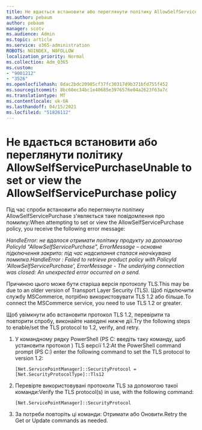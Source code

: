 ```yaml
---
title: Не вдається встановити або переглянути політику AllowSelfServicePurchase
ms.author: pebaum
author: pebaum
manager: scotv
ms.audience: Admin
ms.topic: article
ms.service: o365-administration
ROBOTS: NOINDEX, NOFOLLOW
localization_priority: Normal
ms.collection: Adm_O365
ms.custom:
- "9001212"
- "3526"
ms.openlocfilehash: 8dac2bdc20905cf37fc30317d9b371bfd755f452
ms.sourcegitcommit: 8bc60ec34bc1e40685e3976576e04a2623f63a7c
ms.translationtype: MT
ms.contentlocale: uk-UA
ms.lasthandoff: 04/15/2021
ms.locfileid: "51826112"
---
```

# <a name="unable-to-set-or-view-the-allowselfservicepurchase-policy"></a><span data-ttu-id="0e6eb-102">Не вдається встановити або переглянути політику AllowSelfServicePurchase</span><span class="sxs-lookup"><span data-stu-id="0e6eb-102">Unable to set or view the AllowSelfServicePurchase policy</span></span>

<span data-ttu-id="0e6eb-103">Під час спроби встановити або переглянути політику AllowSelfServicePurchase з'являється таке повідомлення про помилку:</span><span class="sxs-lookup"><span data-stu-id="0e6eb-103">When attempting to set or view the AllowSelfServicePurchase policy, you receive the following error message:</span></span>

<span data-ttu-id="0e6eb-104">*HandleError: не вдалося отримати політику продукту за допомогою PolicyId "AllowSelfServicePurchase", ErrorMessage – основне підключення закрито: під час надсилання сталася неочікувана помилка.*</span><span class="sxs-lookup"><span data-stu-id="0e6eb-104">*HandleError : Failed to retrieve product policy with PolicyId 'AllowSelfServicePurchase', ErrorMessage - The underlying connection was closed: An unexpected error occurred on a send.*</span></span>

<span data-ttu-id="0e6eb-105">Причиною цього може бути старіша версія протоколу TLS.</span><span class="sxs-lookup"><span data-stu-id="0e6eb-105">This may be due to an older version of Transport Layer Security (TLS).</span></span> <span data-ttu-id="0e6eb-106">Щоб підключити службу MSCommerce, потрібно використовувати TLS 1.2 або більше.</span><span class="sxs-lookup"><span data-stu-id="0e6eb-106">To connect the MSCommerce service, you need to use TLS 1.2 or greater.</span></span>  

<span data-ttu-id="0e6eb-107">Щоб увімкнути або встановити протокол TLS 1.2, перевірити та повторити спробу, виконайте наведені нижче дії.</span><span class="sxs-lookup"><span data-stu-id="0e6eb-107">Try the following steps to enable/set the TLS protocol to 1.2, verify, and retry.</span></span>
 1. <span data-ttu-id="0e6eb-108">У командному рядку PowerShell (PS C: введіть таку команду, щоб установити протокол \) TLS версії 1.2:</span><span class="sxs-lookup"><span data-stu-id="0e6eb-108">At the PowerShell command prompt (PS C:\) enter the following command to set the TLS protocol to version 1.2:</span></span>

    `[Net.ServicePointManager]::SecurityProtocol = [Net.SecurityProtocolType]::Tls12`

2. <span data-ttu-id="0e6eb-109">Перевірте використовувані протоколи TLS за допомогою такої команди:</span><span class="sxs-lookup"><span data-stu-id="0e6eb-109">Verify the TLS protocol(s) in use, with the following command:</span></span>

    `[Net.ServicePointManager]::SecurityProtocol` 

3. <span data-ttu-id="0e6eb-110">За потреби повторіть ці команди: Отримати або Оновити.</span><span class="sxs-lookup"><span data-stu-id="0e6eb-110">Retry the Get or Update commands as needed.</span></span>

